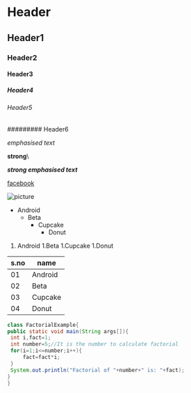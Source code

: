 # Header 
## Header1
### Header2
#### Header3
##### Header4
###### Header5
######### Header6

*emphasised text*

**strong**\

***strong emphasised text***

[facebook](www.facebook.com)

![picture](https://i.gadgets360cdn.com/large/google_android_reuters_1557489952979.JPG)

* Android
    * Beta
        * Cupcake
            * Donut
           
1. Android
     1.Beta
         1.Cupcake
             1.Donut

s.no|name
----|-----
01  | Android
02  | Beta
03  | Cupcake
04  | Donut
            
            
            
 ```java
 class FactorialExample{  
 public static void main(String args[]){  
  int i,fact=1;  
  int number=5;//It is the number to calculate factorial    
  for(i=1;i<=number;i++){    
      fact=fact*i;    
  }    
  System.out.println("Factorial of "+number+" is: "+fact);    
 }  
}  
```
